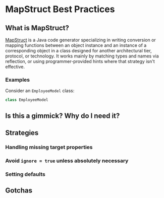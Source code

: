 # MapStruct Best Practices
## What is MapStruct?
[MapStruct](https://mapstruct.org/documentation/stable/reference/html/) is a Java code generator specializing in writing
conversion or mapping functions between an object instance and an instance of
a corresponding object in a class designed for another architectural tier, protocol, or technology.
It works mainly by matching types and names via reflection, or using programmer-provided
hints where that strategy isn't effective.
### Examples
Consider an `EmployeeModel` class:
```java
class EmployeeModel
```
## Is this a gimmick? Why do I need it?
## Strategies
### Handling missing target properties
### Avoid `ignore = true` unless absolutely necessary
### Setting defaults
## Gotchas
